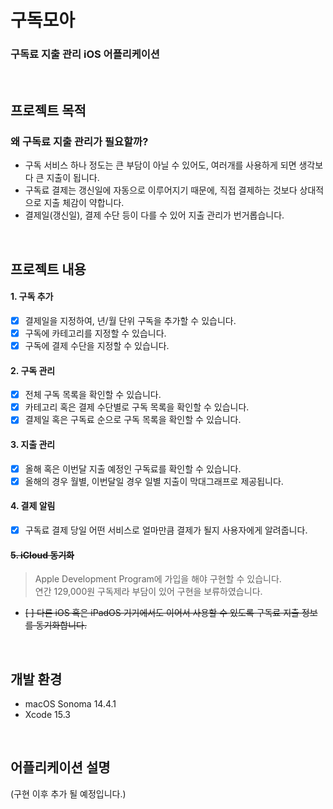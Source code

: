# 구독모아
### 구독료 지출 관리 iOS 어플리케이션

<br>

## 프로젝트 목적
### 왜 구독료 지출 관리가 필요할까?
- 구독 서비스 하나 정도는 큰 부담이 아닐 수 있어도, 여러개를 사용하게 되면 생각보다 큰 지출이 됩니다.
- 구독료 결제는 갱신일에 자동으로 이루어지기 때문에, 직접 결제하는 것보다 상대적으로 지출 체감이 약합니다.
- 결제일(갱신일), 결제 수단 등이 다를 수 있어 지출 관리가 번거롭습니다.

<br>

## 프로젝트 내용
#### 1. 구독 추가
- [X] 결제일을 지정하여, 년/월 단위 구독을 추가할 수 있습니다.
- [X] 구독에 카테고리를 지정할 수 있습니다.
- [X] 구독에 결제 수단을 지정할 수 있습니다.
#### 2. 구독 관리
- [X] 전체 구독 목록을 확인할 수 있습니다.
- [X] 카테고리 혹은 결제 수단별로 구독 목록을 확인할 수 있습니다.
- [X] 결제일 혹은 구독료 순으로 구독 목록을 확인할 수 있습니다.
#### 3. 지출 관리
- [X] 올해 혹은 이번달 지출 예정인 구독료를 확인할 수 있습니다.
- [X] 올해의 경우 월별, 이번달일 경우 일별 지출이 막대그래프로 제공됩니다.
#### 4. 결제 알림
- [X] 구독료 결제 당일 어떤 서비스로 얼마만큼 결제가 될지 사용자에게 알려줍니다.
#### ~~5. iCloud 동기화~~ 
> Apple Development Program에 가입을 해야 구현할 수 있습니다. <br>
> 연간 129,000원 구독제라 부담이 있어 구현을 보류하였습니다.
- ~~[ ] 다른 iOS 혹은 iPadOS 기기에서도 이어서 사용할 수 있도록 구독료 지출 정보를 동기화합니다.~~

<br>

## 개발 환경
- macOS Sonoma 14.4.1
- Xcode 15.3

<br>

## 어플리케이션 설명
(구현 이후 추가 될 예정입니다.)

